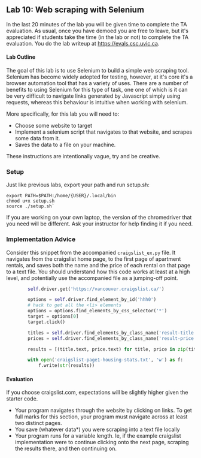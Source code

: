 ## Lab 10: Web scraping with Selenium 

In the last 20 minutes of the lab you will be given time to complete the TA evaluation. As usual, once you have demoed you are free to leave, but it's appreciated if students take the time (in the lab or not) to complete the TA evaluation. You do the lab writeup at https://evals.csc.uvic.ca. 
#### Lab Outline 

The goal of this lab is to use Selenium to build a simple web scraping tool. Selenium has become widely adopted for testing, however, at it's core it's a browser automation tool that has a variety of uses. There are a number of benefits to using Selenium for this type of task, one one of which is it can be very difficult to navigate links generated by Javascript simply using requests, whereas this behaviour is intuitive when working with selenium. 

More specifically, for this lab you will need to:

- Choose some website to target
- Implement a selenium script that navigates to that website, and scrapes some data from it. 
- Saves the data to a file on your machine. 

These instructions are intentionally vague, try and be creative.

### Setup

Just like previous labs, export your path and run setup.sh:

```
export PATH=$PATH:/home/{USER}/.local/bin
chmod u+x setup.sh  
source ./setup.sh` 
```

If you are working on your own laptop, the version of the chromedriver that you need will be different. Ask your instructor for help finding it if you need. 

### Implementation Advice

Consider this snippet from the accompanied `craigslist_ex.py` file. It navigates from the craigslist home page, to the first page of apartment rentals, and saves both the name and the price of each rental on that page to a text file. You should understand how this code works at least at a high level, and potentially use the accompanied file as a jumping-off point. 

```python
        self.driver.get('https://vancouver.craigslist.ca/')

        options = self.driver.find_element_by_id('hhh0')
        # hack to get all the <li> elements
        options = options.find_elements_by_css_selector('*')
        target = options[0]
        target.click()

        titles = self.driver.find_elements_by_class_name('result-title')
        prices = self.driver.find_elements_by_class_name('result-price')

        results = [(title.text, price.text) for title, price in zip(titles, prices)]

        with open('craigslist-page1-housing-stats.txt', 'w') as f:
            f.write(str(results))
```

#### Evaluation 

If you choose craigslist.com, expectations will be slightly higher given the starter code. 

- Your program navigates through the website by  clicking on links. To get full marks for this section, your program must navigate across at least two distinct pages.
- You save (whatever data*) you were scraping into a text file locally 
- Your program runs for a variable length. Ie, if the example craigslist implementation were to continue clicking onto the next page, scraping the results there, and then continuing on. 
